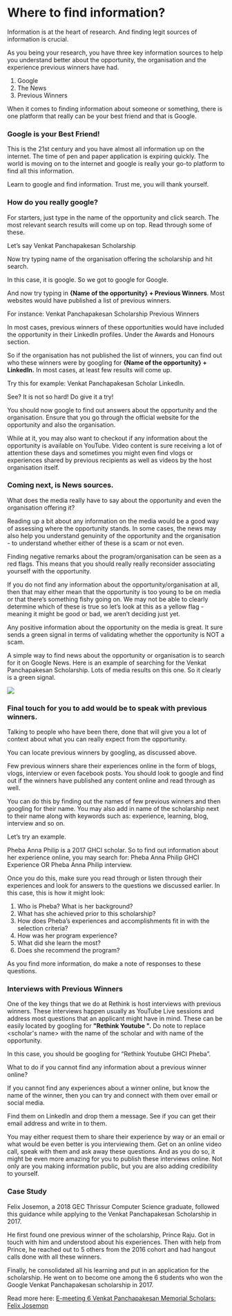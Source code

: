 # Where to find information?

Information is at the heart of research. And finding legit sources of information is crucial.

As you being your research, you have three key information sources to help you understand better about the opportunity, the organisation and the experience previous winners have had.

1. Google
2. The News
3. Previous Winners

When it comes to finding information about someone or something, there is one platform that really can be your best friend and that is Google.

### **Google is your Best Friend!**

This is the 21st century and you have almost all information up on the internet. The time of pen and paper application is expiring quickly. The world is moving on to the internet and google is really your go-to platform to find all this information.

Learn to google and find information. Trust me, you will thank yourself.

### **How do you really google?**

For starters, just type in the name of the opportunity and click search. The most relevant search results will come up on top. Read through some of these.

Let’s say Venkat Panchapakesan Scholarship

Now try typing name of the organisation offering the scholarship and hit search.

In this case, it is google. So we got to google for Google.

And now try typing in **{Name of the opportunity} + Previous Winners**. Most websites would have published a list of previous winners.

For instance: Venkat Panchapakesan Scholarship Previous Winners

In most cases, previous winners of these opportunities would have included the opportunity in their LinkedIn profiles. Under the Awards and Honours section.

So if the organisation has not published the list of winners, you can find out who these winners were by googling for **{Name of the opportunity} + LinkedIn.** In most cases, at least few results will come up.

Try this for example: Venkat Panchapakesan Scholar LinkedIn.

See? It is not so hard! Do give it a try!

You should now google to find out answers about the opportunity and the organisation. Ensure that you go through the official website for the opportunity and also the organisation.

While at it, you may also want to checkout if any information about the opportunity is available on YouTube. Video content is sure receiving a lot of attention these days and sometimes you might even find vlogs or experiences shared by previous recipients as well as videos by the host organisation itself.

### **Coming next, is News sources.**

What does the media really have to say about the opportunity and even the organisation offering it?

Reading up a bit about any information on the media would be a good way of assessing where the opportunity stands. In some cases, the news may also help you understand genuinity of the opportunity and the organisation - to understand whether either of these is a scam or not even.

Finding negative remarks about the program/organisation can be seen as a red flags. This means that you should really really reconsider associating yourself with the opportunity.

If you do not find any information about the opportunity/organisation at all, then that may either mean that the opportunity is too young to be on media or that there’s something fishy going on. We may not be able to clearly determine which of these is true so let’s look at this as a yellow flag - meaning it might be good or bad, we aren’t deciding just yet.

Any positive information about the opportunity on the media is great. It sure sends a green signal in terms of validating whether the opportunity is NOT a scam.

A simple way to find news about the opportunity or organisation is to search for it on Google News. Here is an example of searching for the Venkat Panchapakesan Scholarship. Lots of media results on this one. So it clearly is a green signal.

![](https://lh3.googleusercontent.com/OCVwuaFndc213t1iA4le9eeoIKHZOQ6zwFXO0Z2RdPWI8TDsUBCsRW3USnpDjeXodr-lvFwQXeNdqs8XeInEqOOvb23fylJwyuQ_9991utpI2Flw4zCrVEQEsWHJFHFORAdavc6O)

### **Final touch for you to add would be to speak with previous winners.**

Talking to people who have been there, done that will give you a lot of context about what you can really expect from the opportunity.

You can locate previous winners by googling, as discussed above.

Few previous winners share their experiences online in the form of blogs, vlogs, interview or even facebook posts. You should look to google and find out if the winners have published any content online and read through as well.

You can do this by finding out the names of few previous winners and then googling for their name. You may also add in name of the scholarship next to their name along with keywords such as: experience, learning, blog, interview and so on.

Let’s try an example.

Pheba Anna Philip is a 2017 GHCI scholar. So to find out information about her experience online, you may search for: Pheba Anna Philip GHCI Experience OR Pheba Anna Philip interview.

Once you do this, make sure you read through or listen through their experiences and look for answers to the questions we discussed earlier. In this case, this is how it might look:

1. Who is Pheba? What is her background?
2. What has she achieved prior to this scholarship?
3. How does Pheba’s experiences and accomplishments fit in with the selection criteria?
4. How was her program experience?
5. What did she learn the most?
6. Does she recommend the program?

As you find more information, do make a note of responses to these questions.

### **Interviews with Previous Winners**

One of the key things that we do at Rethink is host interviews with previous winners. These interviews happen usually as YouTube Live sessions and address most questions that an applicant might have in mind. These can be easily located by googling for **"Rethink Youtube  ".** Do note to replace &lt;scholar's name&gt; with the name of the scholar and  with name of the opportunity.

In this case, you should be googling for “Rethink Youtube GHCI Pheba”.

What to do if you cannot find any information about a previous winner online?

If you cannot find any experiences about a winner online, but know the name of the winner, then you can try and connect with them over email or social media.

Find them on LinkedIn and drop them a message. See if you can get their email address and write in to them.

You may either request them to share their experience by way or an email or what would be even better is you interviewing them. Get on an online video call, speak with them and ask away these questions. And as you do so, it might be even more amazing for you to publish these interviews online. Not only are you making information public, but you are also adding credibility to yourself.

### **Case Study**

Felix Josemon, a 2018 GEC Thrissur Computer Science graduate, followed this guidance while applying to the Venkat Panchapakesan Scholarship in 2017.

He first found one previous winner of the scholarship, Prince Raju. Got in touch with him and understood about his experiences. Then with help from Prince, he reached out to 5 others from the 2016 cohort and had hangout calls done with all these winners.

Finally, he consolidated all his learning and put in an application for the scholarship. He went on to become one among the 6 students who won the Google Venkat Panchapakesan scholarship in 2017.

Read more here: [E-meeting 6 Venkat Panchapakesan Memorial Scholars: Felix Josemon](https://medium.com/@felixjosemon/e-meeting-6-venkat-panchapakesan-memorial-scholars-e20060f03897)

